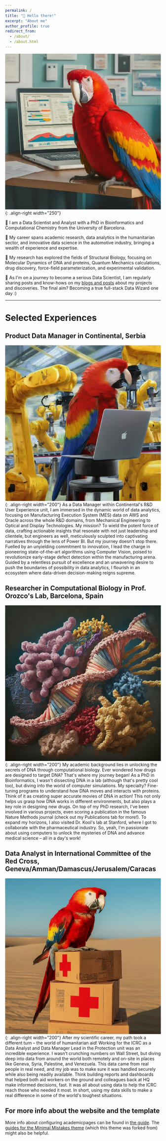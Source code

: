 ```yaml
---
permalink: /
title: "👋 Hello there!"
excerpt: "About me"
author_profile: true
redirect_from: 
  - /about/
  - /about.html
---
```


![Red parrot doing Data Science work](/images/red_parrot_cubicle_2.jfif){: .align-right width="250"}

🦜 I am a Data Scientist and Analyst with a PhD in Bioinformatics and Computational Chemistry from the University of Barcelona.

💼 My career spans academic research, data analytics in the humanitarian sector, and innovative data science in the automotive industry, bringing a wealth of experience and expertise.

🧬 My research has explored the fields of Structural Biology, focusing on Molecular Dynamics of DNA and proteins, Quantum Mechanics calculations, drug discovery, force-field parameterization, and experimental validation.

📝 As I'm on a journey to become a serious Data Scientist, I am regularly sharing posts and know-hows on my [blogs and posts](https://realivanivani.github.io/year-archive/) about my projects and discoveries. The final aim? Becoming a true full-stack Data Wizard one day :)

---

Selected Experiences
======

## Product Data Manager in Continental, Serbia
![A parrot working on a computer with robotic arm](/images/parrot_comp_robot2.jfif){: .align-right width="200"}
As a Data Manager within Continental's R&D User Experience unit, I am immersed in the dynamic world of data analytics, focusing on Manufacturing Execution System (MES) data on AWS and Oracle across the whole R&D domains, from Mechanical Engineering to Optical and Display Technologies. My mission? To wield the potent force of data, crafting actionable insights that resonate with not just leadership and clientele, but engineers as well, meticulously sculpted into captivating narratives through the lens of Power BI. But my journey doesn't stop there. Fuelled by an unyielding commitment to innovation, I lead the charge in pioneering state-of-the-art algorithms using Computer Vision, poised to revolutionize early-stage defect detection within the manufacturing arena. Guided by a relentless pursuit of excellence and an unwavering desire to push the boundaries of possibility in data analytics, I flourish in an ecosystem where data-driven decision-making reigns supreme.

## Researcher in Computational Biology in Prof. Orozco's Lab, Barcelona, Spain
![DNA surrounded with proteins](/images/dna_surrounded_proteins.jfif){: .align-right width="200"}
My academic background lies in unlocking the secrets of DNA through computational biology. Ever wondered how drugs are designed to target DNA? That's where my journey began! As a PhD in Bioinformatics, I wasn't dissecting DNA in a lab (although that's pretty cool too), but diving into the world of computer simulations. My specialty? Fine-tuning programs to understand how DNA moves and interacts with proteins. Think of it as creating super accurate movies of DNA in action!  This not only helps us grasp how DNA works in different environments, but also plays a key role in designing new drugs. On top of my PhD research, I've been involved in various projects, even scoring a publication in the famous Nature Methods journal (check out my Publications tab for more!).  To expand my horizons, I also visited Dr. Kool's lab at Stanford, where I got to collaborate with the pharmaceutical industry.  So, yeah, I'm passionate about using computers to unlock the mysteries of DNA and advance medical science – all in a day's work!

## Data Analyst in International Committee of the Red Cross, Geneva/Amman/Damascus/Jerusalem/Caracas
![Red Guacamaya on red cross aid boxes](/images/parrot_on_redcross_boxes.jfif){: .align-right width="200"}
After my scientific career, my path took a different turn – the world of humanitarian aid!  Working for the ICRC as a Data Analyst and Data Manager Lead in the Protection unit was an incredible experience.  I wasn't crunching numbers on Wall Street, but diving deep into data from around the world both remotely and on-site in places like Geneva, Syria, Palestine, and Venezuela.  This data came from real people in real need, and my job was to make sure it was handled securely while also being readily available.  Think building reports and dashboards that helped both aid workers on the ground and colleagues back at HQ make informed decisions, fast.  It was all about using data to help the ICRC reach those who needed it most.  In short, using my data skills to make a real difference in some of the world's toughest situations.




For more info about the website and the template
------
More info about configuring academicpages can be found in [the guide](https://academicpages.github.io/markdown/). The [guides for the Minimal Mistakes theme](https://mmistakes.github.io/minimal-mistakes/docs/configuration/) (which this theme was forked from) might also be helpful.
